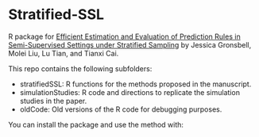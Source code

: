 # Stratified-SSL

R package for [Efficient Estimation and Evaluation of Prediction Rules in Semi-Supervised Settings under Stratified Sampling](https://arxiv.org/abs/2010.09443) by Jessica Gronsbell, Molei Liu, Lu Tian, and Tianxi Cai.

This repo contains the following subfolders:
* stratifiedSSL: R functions for the methods proposed in the manuscript.
* simulationStudies: R code and directions to replicate the simulation studies in the paper. 
* oldCode: Old versions of the R code for debugging purposes.

You can install the package and use the method with:
